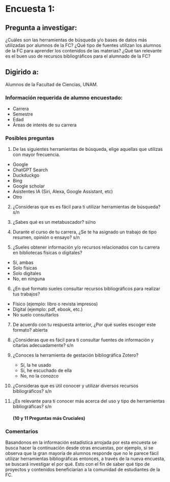 # Encuesta 1: 
## Pregunta a investigar: 
¿Cuáles son las herramientas de búsqueda y/o bases de datos más utilizadas por alumnos de la FC? ¿Qué tipo de fuentes utilizan los alumnos de la FC para aprender los contenidos de las materias? ¿Qué tan relevante es el buen uso de recursos bibliográficos para el alumnado de la FC?

## Digirido a:
Alumnos de la Facultad de Ciencias, UNAM.

### Información requerida de alumno encuestado:
-	Carrera
-	Semestre
-	Edad
-	Áreas de interés de su carrera

### Posibles preguntas 
1. De las siguientes herramientas de búsqueda, elige aquellas que utilizas con mayor frecuencia.
  - Google
  - ChatGPT Search
  - Duckduckgo
  - Bing
  - Google scholar
  - Asistentes IA (Siri, Alexa, Google Assistant, etc)
  - Otro


2. ¿Consideras que es es fácil para ti utilizar herramientas de búsqueda? s/n

3. ¿Sabes qué es un metabuscador? si/no

4. Durante el curso de tu carrera, ¿Se te ha asignado un trabajo de tipo resumen, opinión o ensayo? s/n

5. ¿Sueles obtener información y/o recursos relacionados con tu carrera en bibliotecas físicas o digitales? 
  - Sí, ambas
  - Solo físicas
  - Solo digitales
  - No, en ninguna

6. ¿En qué formato sueles consultar recursos bibliográficos para realizar tus trabajos? 

  - Físico (ejemplo: libro o revista impresos)
  - Digital (ejemplo: pdf, ebook, etc.)
  - No suelo consultarlos

7. De acuerdo con tu respuesta anterior, ¿Por qué sueles escoger este formato? abierta

8. ¿Consideras que es fácil para ti consultar fuentes de información y citarlas adecuadamente? s/n 

9. ¿Conoces la herramienta de gestación bibliográfica Zotero?
    - Sí, la he usado
    - Sí, he escuchado de ella
    - No, no la conozco


10. ¿Consideras que es útil conocer y utilizar diversos recursos bibliográficos? s/n
   
11. ¿Es relevante para ti conocer más acerca del uso y tipo de herramientas bibliográficas? s/n
    
    #### (10 y 11 Preguntas más Cruciales)


### Comentarios

Basandonos en la información estadística arrojada por esta encuesta se busca hacer la continuación desde otras encuestas, por ejemplo, si se observa que la gran mayoría de alumnos responde que no le parece fácil utilizar herramientas bibliográficas entonces, a través de la nueva encuesta, se buscará investigar el por qué. Esto con el fin de saber qué tipo de proyectos y contenidos beneficiarían a la comunidad de estudiantes de la FC. 
